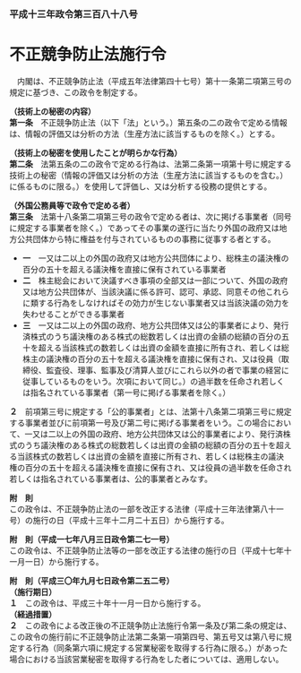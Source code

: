 ### 平成十三年政令第三百八十八号  
# 不正競争防止法施行令  
　内閣は、不正競争防止法（平成五年法律第四十七号）第十一条第二項第三号の規定に基づき、この政令を制定する。  
  
**（技術上の秘密の内容）**  
**第一条**　不正競争防止法（以下「法」という。）第五条の二の政令で定める情報は、情報の評価又は分析の方法（生産方法に該当するものを除く。）とする。  
  
**（技術上の秘密を使用したことが明らかな行為）**  
**第二条**　法第五条の二の政令で定める行為は、法第二条第一項第十号に規定する技術上の秘密（情報の評価又は分析の方法（生産方法に該当するものを含む。）に係るものに限る。）を使用して評価し、又は分析する役務の提供とする。  
  
**（外国公務員等で政令で定める者）**  
**第三条**　法第十八条第二項第三号の政令で定める者は、次に掲げる事業者（同号に規定する事業者を除く。）であってその事業の遂行に当たり外国の政府又は地方公共団体から特に権益を付与されているものの事務に従事する者とする。  
* **一**　一又は二以上の外国の政府又は地方公共団体により、総株主の議決権の百分の五十を超える議決権を直接に保有されている事業者  
* **二**　株主総会において決議すべき事項の全部又は一部について、外国の政府又は地方公共団体が、当該決議に係る許可、認可、承認、同意その他これらに類する行為をしなければその効力が生じない事業者又は当該決議の効力を失わせることができる事業者  
* **三**　一又は二以上の外国の政府、地方公共団体又は公的事業者により、発行済株式のうち議決権のある株式の総数若しくは出資の金額の総額の百分の五十を超える当該株式の数若しくは出資の金額を直接に所有され、若しくは総株主の議決権の百分の五十を超える議決権を直接に保有され、又は役員（取締役、監査役、理事、監事及び清算人並びにこれら以外の者で事業の経営に従事しているものをいう。次項において同じ。）の過半数を任命され若しくは指名されている事業者（第一号に掲げる事業者を除く。）  
  
**２**　前項第三号に規定する「公的事業者」とは、法第十八条第二項第三号に規定する事業者並びに前項第一号及び第二号に掲げる事業者をいう。この場合において、一又は二以上の外国の政府、地方公共団体又は公的事業者により、発行済株式のうち議決権のある株式の総数若しくは出資の金額の総額の百分の五十を超える当該株式の数若しくは出資の金額を直接に所有され、若しくは総株主の議決権の百分の五十を超える議決権を直接に保有され、又は役員の過半数を任命され若しくは指名されている事業者は、公的事業者とみなす。  
  
**附　則**  
この政令は、不正競争防止法の一部を改正する法律（平成十三年法律第八十一号）の施行の日（平成十三年十二月二十五日）から施行する。  
  
**附　則（平成一七年八月三日政令第二七一号）**  
この政令は、不正競争防止法等の一部を改正する法律の施行の日（平成十七年十一月一日）から施行する。  
  
**附　則（平成三〇年九月七日政令第二五二号）**  
**（施行期日）**  
**１**　この政令は、平成三十年十一月一日から施行する。  
**（経過措置）**  
**２**　この政令による改正後の不正競争防止法施行令第一条及び第二条の規定は、この政令の施行前に不正競争防止法第二条第一項第四号、第五号又は第八号に規定する行為（同条第六項に規定する営業秘密を取得する行為に限る。）があった場合における当該営業秘密を取得する行為をした者については、適用しない。  
  
